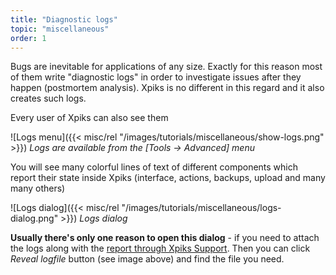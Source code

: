 ```yaml
---
title: "Diagnostic logs"
topic: "miscellaneous"
order: 1
---
```


Bugs are inevitable for applications of any size. Exactly for this reason most of them write "diagnostic logs" in order to investigate issues after they happen (postmortem analysis). Xpiks is no different in this regard and it also creates such logs.

Every user of Xpiks can also see them

![Logs menu]({{< misc/rel "/images/tutorials/miscellaneous/show-logs.png" >}})
*Logs are available from the [Tools -> Advanced] menu*

You will see many colorful lines of text of different components which report their state inside Xpiks (interface, actions, backups, upload and many many others)

![Logs dialog]({{< misc/rel  "/images/tutorials/miscellaneous/logs-dialog.png" >}})
*Logs dialog*

**Usually there's only one reason to open this dialog** - if you need to attach the logs along with the [report through Xpiks Support]({{site.url}}/how-to-report-a-bug/). Then you can click _Reveal logfile_ button (see image above) and find the file you need.
